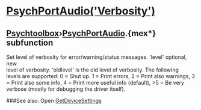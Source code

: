 # [PsychPortAudio('Verbosity')](PsychPortAudio-Verbosity) 
## [Psychtoolbox](Pyschtoolbox)&#8250;[PsychPortAudio](PsychPortAudio).{mex*} subfunction


Set level of verbosity for error/warning/status messages. 'level' optional, new  
level of verbosity. 'oldlevel' is the old level of verbosity. The following  
levels are supported: 0 = Shut up. 1 = Print errors, 2 = Print also warnings, 3  
= Print also some info, 4 = Print more useful info (default), \>5 = Be very  
verbose (mostly for debugging the driver itself).   


###See also:
Open [GetDeviceSettings](PsychPortAudio-GetDeviceSettings) 
